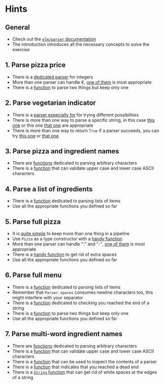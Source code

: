 # Hints

## General

- Check out the [`elm/parser` documentation][elm-parser]
- The introduction introduces all the necessary concepts to solve the exercise

## 1. Parse pizza price

- There is a [dedicated parser][int] for integers
- More than one parser can handle €, [one of them][symbol] is most appropriate
- There is a [function][(|.)] to parse two things but keep only one

## 2. Parse vegetarian indicator

- There is a [parser especially for][oneOf] for trying different possibilities
- There is more than one way to parse a specific string, in this case [this one][keyword] or this one [that one][symbol] are appropriate
- There is more than one way to return `True` if a parser succeeds, you can try [this one][succeed] or [that one][map]

## 3. Parse pizza and ingredient names

- There are [functions][chompWhile] dedicated to parsing arbitrary characters
- There is a [function][isAlpha] that can validate upper case and lower case ASCII characters 

## 4. Parse a list of ingredients

- There is a [function][sequence] dedicated to parsing lists of items
- Use all the appropriate functions you defined so far

## 5. Parse full pizza

- It is [quite simple][(|=)] to keep more than one thing in a pipeline
- Use `Pizza` as a type constructor with a [handy function][succeed]
- More than one parser can handle ":" and "-", [one of them][symbol] is most appropriate
- There is a [handy function][spaces] to get rid of extra spaces
- Use all the appropriate functions you defined so far

## 6. Parse full menu

- There is a [function][sequence] dedicated to parsing lists of items
- Remember that `Parser.spaces` consumes newline characters too, this might interfere with your separator
- There is a [function][end] dedicated to checking you reached the end of a string
- There is a [function][(|.)] to parse two things but keep only one
- Use all the appropriate functions you defined so far

## 7. Parse multi-word ingredient names

- There are [functions][chompWhile] dedicated to parsing arbitrary characters
- There is a [function][isAlpha] that can validate upper case and lower case ASCII characters 
- There is a [function][andThen] that can be used to inspect the contents of a parser
- There is a [function][problem] that indicates that you reached a dead end
- There is a [`String` function][trim] that can get rid of white spaces at the edges of a string



[elm-parser]: https://package.elm-lang.org/packages/elm/parser/latest/
[int]: https://package.elm-lang.org/packages/elm/parser/latest/Parser#int
[symbol]: https://package.elm-lang.org/packages/elm/parser/latest/Parser#symbol
[oneOf]: https://package.elm-lang.org/packages/elm/parser/latest/Parser#oneOf
[map]: https://package.elm-lang.org/packages/elm/parser/latest/Parser#map
[succeed]: https://package.elm-lang.org/packages/elm/parser/latest/Parser#succeed
[keyword]: https://package.elm-lang.org/packages/elm/parser/latest/Parser#keyword
[chompWhile]: https://package.elm-lang.org/packages/elm/parser/latest/Parser#chompWhile
[sequence]: https://package.elm-lang.org/packages/elm/parser/latest/Parser#sequence
[(|=)]: https://package.elm-lang.org/packages/elm/parser/latest/Parser#(|=)
[(|.)]: https://package.elm-lang.org/packages/elm/parser/latest/Parser#(|.)
[spaces]: https://package.elm-lang.org/packages/elm/parser/latest/Parser#spaces
[end]: https://package.elm-lang.org/packages/elm/parser/latest/Parser#end
[andThen]: https://package.elm-lang.org/packages/elm/parser/latest/Parser#andThen
[problem]: https://package.elm-lang.org/packages/elm/parser/latest/Parser#problem
[trim]: https://package.elm-lang.org/packages/elm/core/1.0.5/String#trim
[isAlpha]: https://package.elm-lang.org/packages/elm/core/1.0.5/Char#isAlpha
